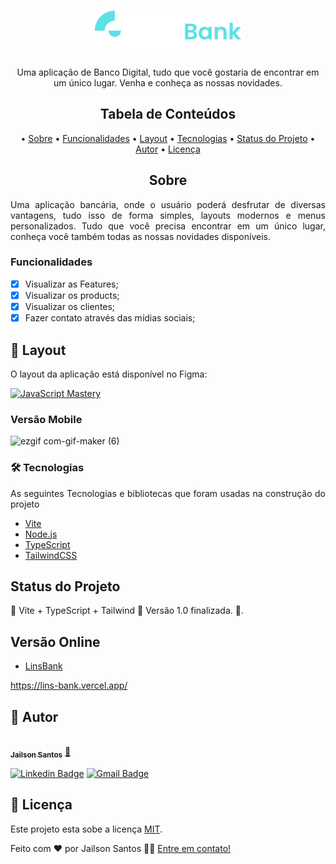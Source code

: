 <h1 align="center">
  <img alt="Linst Bank" title="#Lins Bank" src="./src/assets/logo.svg" />
</h1>

<p align="center">
  Uma aplicação de Banco Digital, tudo que você gostaria de encontrar em um único lugar. Venha e conheça as nossas novidades.
</p>

<h2 align="center">Tabela de Conteúdos</h2>
<p align="center">
  • <a href="#sobre">Sobre</a>
  • <a href="#funcionalidades">Funcionalidades</a>
  • <a href="#layout">Layout</a>
  • <a href="#tecnologias">Tecnologias</a> 
  • <a href="#status">Status do Projeto</a> 
  • <a href="#autor">Autor</a>
  • <a href="#licenca">Licença</a>
</p>

<h2 align="center" id="sobre">Sobre</h2>
<p align="justify"> Uma aplicação bancária, onde o usuário poderá desfrutar de diversas vantagens, tudo isso de forma simples, layouts modernos e menus personalizados. Tudo que você precisa encontrar em um único lugar, conheça você também todas as nossas novidades disponíveis.</p>

<h3 align="left" id="funcionalidades">Funcionalidades</h3>

- [x] Visualizar as Features;
- [x] Visualizar os products;
- [x] Visualizar os clientes;
- [x] Fazer contato através das mídias sociais;

<h2 align="left" id="layout">🎨 Layout</h2>
<p align="justify">O layout da aplicação está disponível no Figma:</p>
<a href="https://www.figma.com/file/6V0hSVpUrZ4ZVEbM8aZj2I/HooBank-(Jailson)?node-id=0%3A1&t=fdWrYZkCLIpA2Zg4-0">
  <img alt="JavaScript Mastery" src="https://img.shields.io/badge/Acessar%20Layout-FIGMA-green">
</a>

<h3 align="left" id="layout">Versão Mobile</h3>

![ezgif com-gif-maker (6)](https://user-images.githubusercontent.com/11697713/203974549-48ba1431-0eff-4b9a-b3c9-f0015ab8f842.gif)

<h3 align="left" id="tecnologias">🛠 Tecnologias</h3>
<p align="justify">As seguintes Tecnologias e bibliotecas que foram usadas na construção do projeto</p>

- [Vite](https://vitejs.dev/)
- [Node.js](https://nodejs.org/en/)
- [TypeScript](https://www.typescriptlang.org/)
- [TailwindCSS](https://tailwindcss.com/)

<h2 align="left" id="status">Status do Projeto</h2>
<p align="left"> 🚧 Vite + TypeScript + Tailwind 🚀 Versão 1.0 finalizada.  🚧.</p>

<h2 align="left" id="link-online">Versão Online</h2>

- [LinsBank](https://lins-bank.vercel.app/)


https://lins-bank.vercel.app/

<h2 align="left" id="autor">🦸 Autor</h2>
<a href="https://github.com/JailsonSantos">
 <img style="border-radius: 50%;" src="https://avatars.githubusercontent.com/u/11697713?s=96&v=4" width="100px;" alt=""/>
 <br />
 <sub><b>Jailson Santos</b></sub></a> <a href="https://www.linkedin.com/in/jailson-santos-726395104/" title="Jailson Santos">🚀</a>
 <br />

[![Linkedin Badge](https://img.shields.io/badge/-Jailson-blue?style=flat-square&logo=Linkedin&logoColor=white&link=https://www.linkedin.com/in/jailson-santos-726395104/)](https://www.linkedin.com/in/jailson-santos-726395104/) 
[![Gmail Badge](https://img.shields.io/badge/-jailson.ads007@gmail.com-c14438?style=flat-square&logo=Gmail&logoColor=white&link=mailto:jailson.ads007@gmail.com)](mailto:jailson.ads007@gmail.com)


<h2 align="left" id="licenca">📝 Licença</h2>

Este projeto esta sobe a licença [MIT](./LICENSE).

Feito com ❤️ por Jailson Santos 👋🏽 [Entre em contato!](https://www.linkedin.com/in/jailson-santos-726395104/)